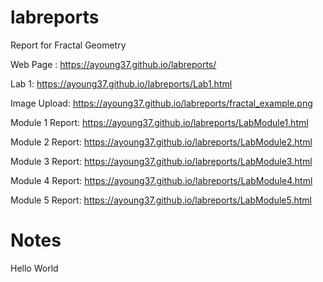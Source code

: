 # labreports
Report for Fractal Geometry

Web Page : https://ayoung37.github.io/labreports/

Lab 1: https://ayoung37.github.io/labreports/Lab1.html

Image Upload: https://ayoung37.github.io/labreports/fractal_example.png

Module 1 Report: https://ayoung37.github.io/labreports/LabModule1.html

Module 2 Report: https://ayoung37.github.io/labreports/LabModule2.html

Module 3 Report: https://ayoung37.github.io/labreports/LabModule3.html

Module 4 Report:  https://ayoung37.github.io/labreports/LabModule4.html

Module 5 Report:  https://ayoung37.github.io/labreports/LabModule5.html

# Notes 

Hello World

